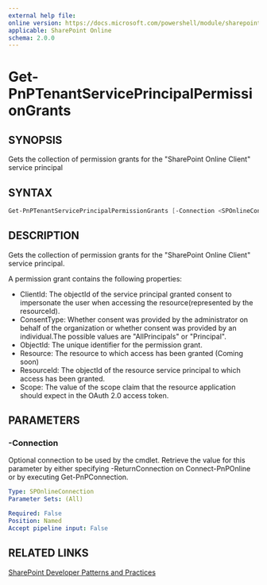 ```yaml
---
external help file:
online version: https://docs.microsoft.com/powershell/module/sharepoint-pnp/get-pnptenantserviceprincipalpermissiongrants
applicable: SharePoint Online
schema: 2.0.0
---
```


# Get-PnPTenantServicePrincipalPermissionGrants

## SYNOPSIS
Gets the collection of permission grants for the "SharePoint Online Client" service principal

## SYNTAX

```powershell
Get-PnPTenantServicePrincipalPermissionGrants [-Connection <SPOnlineConnection>]
```

## DESCRIPTION
Gets the collection of permission grants for the "SharePoint Online Client" service principal.

A permission grant contains the following properties:

* ClientId: The objectId of the service principal granted consent to impersonate the user when accessing the resource(represented by the resourceId).
* ConsentType: Whether consent was provided by the administrator on behalf of the organization or whether consent was provided by an individual.The possible values are "AllPrincipals" or "Principal".
* ObjectId: The unique identifier for the permission grant.
* Resource: The resource to which access has been granted (Coming soon)
* ResourceId: The objectId of the resource service principal to which access has been granted.
* Scope: The value of the scope claim that the resource application should expect in the OAuth 2.0 access token.


## PARAMETERS

### -Connection
Optional connection to be used by the cmdlet. Retrieve the value for this parameter by either specifying -ReturnConnection on Connect-PnPOnline or by executing Get-PnPConnection.

```yaml
Type: SPOnlineConnection
Parameter Sets: (All)

Required: False
Position: Named
Accept pipeline input: False
```

## RELATED LINKS

[SharePoint Developer Patterns and Practices](https://aka.ms/sppnp)
